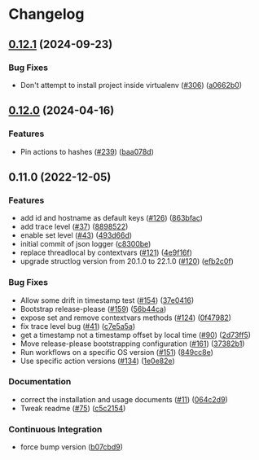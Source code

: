 # Changelog

## [0.12.1](https://github.com/linz/python-linz-logger/compare/v0.12.0...v0.12.1) (2024-09-23)


### Bug Fixes

* Don't attempt to install project inside virtualenv ([#306](https://github.com/linz/python-linz-logger/issues/306)) ([a0662b0](https://github.com/linz/python-linz-logger/commit/a0662b0ceaee5e11cce7f01c6455ccc81f8c245b))

## [0.12.0](https://github.com/linz/python-linz-logger/compare/v0.11.0...v0.12.0) (2024-04-16)


### Features

* Pin actions to hashes ([#239](https://github.com/linz/python-linz-logger/issues/239)) ([baa078d](https://github.com/linz/python-linz-logger/commit/baa078de062773caa35deb4273331a99aa13bd9c))

## 0.11.0 (2022-12-05)


### Features

* add id and hostname as default keys ([#126](https://github.com/linz/python-linz-logger/issues/126)) ([863bfac](https://github.com/linz/python-linz-logger/commit/863bfac924aa4bfbb0a4942657cc35ddcb665449))
* add trace level ([#37](https://github.com/linz/python-linz-logger/issues/37)) ([8898522](https://github.com/linz/python-linz-logger/commit/889852270dceb4c7b21c45932f68bc6103afc662))
* enable set level ([#43](https://github.com/linz/python-linz-logger/issues/43)) ([493d66d](https://github.com/linz/python-linz-logger/commit/493d66d90dcbcad8aa09192446614c1d0b35e0fc))
* initial commit of json logger ([c8300be](https://github.com/linz/python-linz-logger/commit/c8300be7b5b5ab4ff5da4653a10f3938f538e05f))
* replace threadlocal by contextvars ([#121](https://github.com/linz/python-linz-logger/issues/121)) ([4e9f16f](https://github.com/linz/python-linz-logger/commit/4e9f16f98b20671aca5a97b4a60b3bb62378179b))
* upgrade structlog version from 20.1.0 to 22.1.0 ([#120](https://github.com/linz/python-linz-logger/issues/120)) ([efb2c0f](https://github.com/linz/python-linz-logger/commit/efb2c0f32b154c89ffb9895c67afaa9661ffd4c3))


### Bug Fixes

* Allow some drift in timestamp test ([#154](https://github.com/linz/python-linz-logger/issues/154)) ([37e0416](https://github.com/linz/python-linz-logger/commit/37e04166db442640d1170dc29c3742b2a82fe253))
* Bootstrap release-please ([#159](https://github.com/linz/python-linz-logger/issues/159)) ([56b44ca](https://github.com/linz/python-linz-logger/commit/56b44ca10fbfb2807524f4c4c9adc22de8946d93))
* expose set and remove contextvars methods ([#124](https://github.com/linz/python-linz-logger/issues/124)) ([0f47982](https://github.com/linz/python-linz-logger/commit/0f47982b95e40267d61e0913745c0a0399a0b182))
* fix trace level bug ([#41](https://github.com/linz/python-linz-logger/issues/41)) ([c7e5a5a](https://github.com/linz/python-linz-logger/commit/c7e5a5a53a13f99a1761df46fc0a1bd799cc779b))
* get a timestamp not a timestamp offset by local time ([#90](https://github.com/linz/python-linz-logger/issues/90)) ([2d73ff5](https://github.com/linz/python-linz-logger/commit/2d73ff594a5b226b9d53a243146c3e34b22b911b))
* Move release-please bootstrapping configuration ([#161](https://github.com/linz/python-linz-logger/issues/161)) ([37382b1](https://github.com/linz/python-linz-logger/commit/37382b1dc6602f6ccd41a45dddb04dd67676f9ff))
* Run workflows on a specific OS version ([#151](https://github.com/linz/python-linz-logger/issues/151)) ([849cc8e](https://github.com/linz/python-linz-logger/commit/849cc8e55b593da753e965a060c7c3c9614d0353))
* Use specific action versions ([#134](https://github.com/linz/python-linz-logger/issues/134)) ([1e0e82e](https://github.com/linz/python-linz-logger/commit/1e0e82e8bff6695f3e19dcd5c363424276c492b8))


### Documentation

* correct the installation and usage documents ([#11](https://github.com/linz/python-linz-logger/issues/11)) ([064c2d9](https://github.com/linz/python-linz-logger/commit/064c2d964fcdc4bd6aee0ebb7d4eaf8c2a0d1e35))
* Tweak readme ([#75](https://github.com/linz/python-linz-logger/issues/75)) ([c5c2154](https://github.com/linz/python-linz-logger/commit/c5c2154bb78501be3f4e3f9771b28fca31b9f988))


### Continuous Integration

* force bump version ([b07cbd9](https://github.com/linz/python-linz-logger/commit/b07cbd9667caf236852ec1d6fdc39a73863d3d2f))
